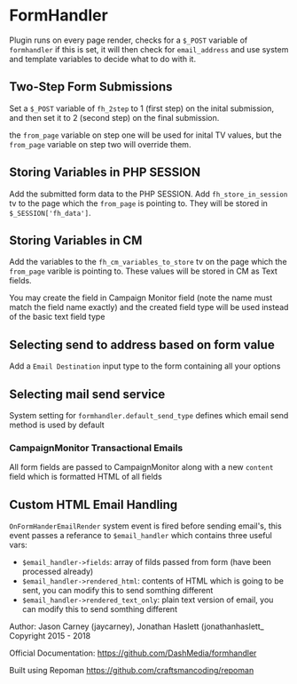 # FormHandler

Plugin runs on every page render, checks for a `$_POST` variable of `formhandler` if this is set, it will then check for `email_address` and use system and template variables to decide what to do with it.

## Two-Step Form Submissions

Set a `$_POST` variable of `fh_2step` to 1 (first step) on the inital submission, and then set it to 2 (second step) on the final submission.

the `from_page` variable on step one will be used for inital TV values, but the `from_page` variable on step two will override them.

## Storing Variables in PHP SESSION

Add the submitted form data to the PHP SESSION. Add `fh_store_in_session` tv to the page which the `from_page` is pointing to. They will be stored in `$_SESSION['fh_data']`.

## Storing Variables in CM

Add the variables to the `fh_cm_variables_to_store` tv on the page which the `from_page` varible is pointing to. These values will be stored in CM as Text fields.

You may create the field in Campaign Monitor field (note the name must match the field name exactly) and the created field type will be used instead of the basic text field type

## Selecting send to address based on form value

Add a `Email Destination` input type to the form containing all your options

## Selecting mail send service

System setting for `formhandler.default_send_type` defines which email send method is used by default

### CampaignMonitor Transactional Emails

All form fields are passed to CampaignMonitor along with a new `content` field which is formatted HTML of all fields

## Custom HTML Email Handling

`OnFormHanderEmailRender` system event is fired before sending email's, this event passes a referance to `$email_handler` which contains three useful vars:

- `$email_handler->fields`: array of filds passed from form (have been processed already)
- `$email_handler->rendered_html`: contents of HTML which is going to be sent, you can modify this to send somthing different
- `$email_handler->rendered_text_only`: plain text version of email, you can modify this to send somthing different

Author: Jason Carney (jaycarney), Jonathan Haslett (jonathanhaslett_
Copyright 2015 - 2018

Official Documentation: https://github.com/DashMedia/formhandler

Built using Repoman https://github.com/craftsmancoding/repoman
